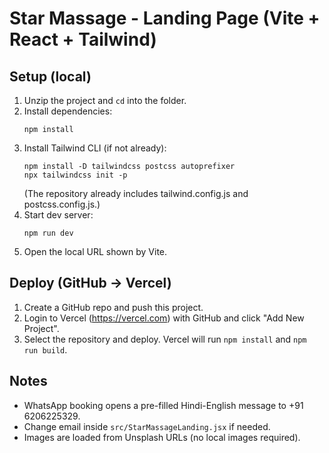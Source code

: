 # Star Massage - Landing Page (Vite + React + Tailwind)

## Setup (local)
1. Unzip the project and `cd` into the folder.
2. Install dependencies:
   ```
   npm install
   ```
3. Install Tailwind CLI (if not already):
   ```
   npm install -D tailwindcss postcss autoprefixer
   npx tailwindcss init -p
   ```
   (The repository already includes tailwind.config.js and postcss.config.js.)
4. Start dev server:
   ```
   npm run dev
   ```
5. Open the local URL shown by Vite.

## Deploy (GitHub → Vercel)
1. Create a GitHub repo and push this project.
2. Login to Vercel (https://vercel.com) with GitHub and click "Add New Project".
3. Select the repository and deploy. Vercel will run `npm install` and `npm run build`.

## Notes
- WhatsApp booking opens a pre-filled Hindi-English message to +91 6206225329.
- Change email inside `src/StarMassageLanding.jsx` if needed.
- Images are loaded from Unsplash URLs (no local images required).
